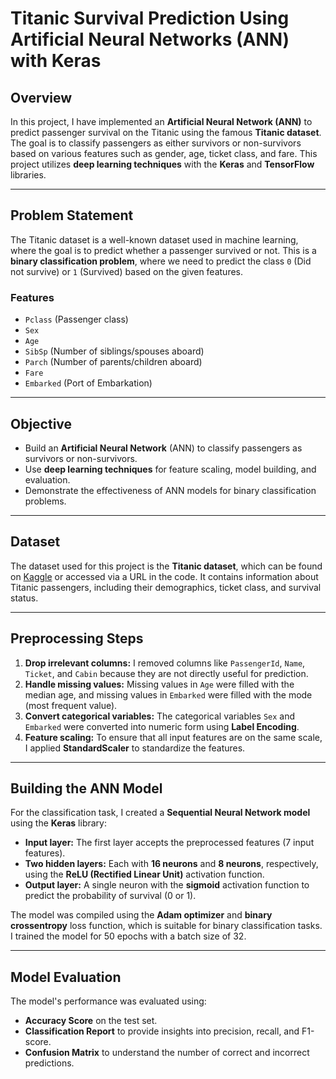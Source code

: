 # Titanic Survival Prediction Using Artificial Neural Networks (ANN) with Keras

## Overview

In this project, I have implemented an **Artificial Neural Network (ANN)** to predict passenger survival on the Titanic using the famous **Titanic dataset**. The goal is to classify passengers as either survivors or non-survivors based on various features such as gender, age, ticket class, and fare. This project utilizes **deep learning techniques** with the **Keras** and **TensorFlow** libraries.

---

## Problem Statement

The Titanic dataset is a well-known dataset used in machine learning, where the goal is to predict whether a passenger survived or not. This is a **binary classification problem**, where we need to predict the class `0` (Did not survive) or `1` (Survived) based on the given features.

### Features

- `Pclass` (Passenger class)
- `Sex`
- `Age`
- `SibSp` (Number of siblings/spouses aboard)
- `Parch` (Number of parents/children aboard)
- `Fare`
- `Embarked` (Port of Embarkation)

---

## Objective

- Build an **Artificial Neural Network** (ANN) to classify passengers as survivors or non-survivors.
- Use **deep learning techniques** for feature scaling, model building, and evaluation.
- Demonstrate the effectiveness of ANN models for binary classification problems.

---

## Dataset

The dataset used for this project is the **Titanic dataset**, which can be found on [Kaggle](https://www.kaggle.com/c/titanic) or accessed via a URL in the code. It contains information about Titanic passengers, including their demographics, ticket class, and survival status.

---

## Preprocessing Steps

1. **Drop irrelevant columns:** I removed columns like `PassengerId`, `Name`, `Ticket`, and `Cabin` because they are not directly useful for prediction.
2. **Handle missing values:** Missing values in `Age` were filled with the median age, and missing values in `Embarked` were filled with the mode (most frequent value). 
3. **Convert categorical variables:** The categorical variables `Sex` and `Embarked` were converted into numeric form using **Label Encoding**.
4. **Feature scaling:** To ensure that all input features are on the same scale, I applied **StandardScaler** to standardize the features.

---

## Building the ANN Model

For the classification task, I created a **Sequential Neural Network model** using the **Keras** library:

- **Input layer:** The first layer accepts the preprocessed features (7 input features).
- **Two hidden layers:** Each with **16 neurons** and **8 neurons**, respectively, using the **ReLU (Rectified Linear Unit)** activation function.
- **Output layer:** A single neuron with the **sigmoid** activation function to predict the probability of survival (0 or 1).

The model was compiled using the **Adam optimizer** and **binary crossentropy** loss function, which is suitable for binary classification tasks. I trained the model for 50 epochs with a batch size of 32.

---

## Model Evaluation

The model's performance was evaluated using:
- **Accuracy Score** on the test set.
- **Classification Report** to provide insights into precision, recall, and F1-score.
- **Confusion Matrix** to understand the number of correct and incorrect predictions.

